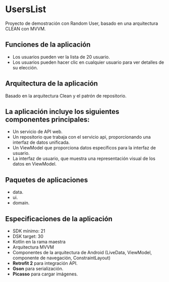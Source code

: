 # UsersList

Proyecto de demostración con Random User, basado en una arquitectura CLEAN con MVVM.

## Funciones de la aplicación

- Los usuarios pueden ver la lista de 20 usuario.
- Los usuarios pueden hacer clic en cualquier usuario para ver detalles de su elección.

## Arquitectura de la aplicación
Basado en la arquitectura Clean y el patrón de repositorio.

## La aplicación incluye los siguientes componentes principales:
- Un servicio de API web.
- Un repositorio que trabaja con el servicio api, proporcionando una interfaz de datos unificada.
- Un ViewModel que proporciona datos específicos para la interfaz de usuario.
- La interfaz de usuario, que muestra una representación visual de los datos en ViewModel.

## Paquetes de aplicaciones
- data.
- ui.
- domain.

## Especificaciones de la aplicación
- SDK mínimo: 21
- DSK target: 30
- Kotlin en la rama maestra
- Arquitectura MVVM
- Componentes de la arquitectura de Android (LiveData, ViewModel, componente de navegación, ConstraintLayout)
- **Retrofit 2** para integración API.
- **Gson** para serialización.
- **Picasso** para cargar imágenes.
